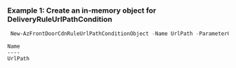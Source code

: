 ### Example 1: Create an in-memory object for DeliveryRuleUrlPathCondition
```powershell
 New-AzFrontDoorCdnRuleUrlPathConditionObject -Name UrlPath -ParameterOperator Equal -ParameterMatchValue /a
```

```output
Name
----
UrlPath
```

